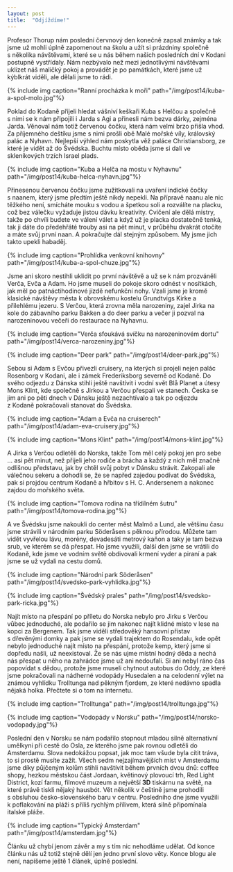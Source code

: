 ```yaml
---
layout: post
title:  "Odjíždíme!"
---
```


Profesor Thorup nám poslední červnový den konečně zapsal známky a tak jsme už mohli úplně zapomenout na školu a užít si prázdniny společně s&nbsp;několika návštěvami, které se u&nbsp;nás během našich posledních dní v&nbsp;Kodani postupně vystřídaly.
Nám nezbývalo než mezi jednotlivými návštěvami uklízet náš maličký pokoj a provádět je po památkách, které jsme už kýblkrát viděli,
ale dělali jsme to rádi.

{% include img caption="Ranní procházka k moři" path="/img/post14/kuba-a-spol-molo.jpg"%}

Poklad do Kodaně přijeli hledat vášniví keškaři Kuba s&nbsp;Helčou a společně s&nbsp;nimi se k&nbsp;nám připojili i Jarda s&nbsp;Agi a přinesli nám bezva dárky, zejména Jarda.
Věnoval nám totiž červenou čočku, která nám velmi brzo přišla vhod.
Za příjemného deštíku jsme s&nbsp;nimi prošli obě Malé mořské víly, královský palác a Nyhavn.
Nejlepší výhled nám poskytla věž paláce Christiansborg, ze které je vidět až do Švédska.
Buchtu místo oběda jsme si dali ve skleníkových trzích Israel plads.

{% include img caption="Kuba a Helča na mostu v Nyhavnu" path="/img/post14/kuba-helca-nyhavn.jpg"%}

Přinesenou červenou čočku jsme zužitkovali na uvaření indické čočky s&nbsp;naanem, který jsme předtím ještě nikdy nepekli.
Na přípravě naanu ale nic těžkého není, smícháte mouku s&nbsp;vodou a špetkou soli a rozválíte na placku, což bez válečku vyžaduje jistou dávku kreativity.
Cvičení ale dělá mistry, takže po chvíli budete ve válení válet a když už je placka dostatečně tenká, tak ji dáte do předehřáté trouby asi na pět minut, v&nbsp;průběhu dvakrát otočíte a máte svůj první naan.
A&nbsp;pokračujte dál stejným způsobem.
My jsme jich takto upekli habaděj.

{% include img caption="Prohlídka venkovní knihovny" path="/img/post14/kuba-a-spol-chuze.jpg"%}

Jsme ani skoro nestihli uklidit po první návštěvě a už se k&nbsp;nám prozváněli Verča, Evča a Adam.
Ho jsme museli do pokoje skoro odnést v&nbsp;nosítkách, jak měl po patnáctihodinové jízdě nefunkční nohy.
Vzali jsme je kromě klasické návštěvy města k&nbsp;obrovskému kostelu Grundtvigs Kirke a přilehlému jezeru.
S&nbsp;Verčou, která zrovna měla narozeniny, zajel Jirka na kole do zábavního parku Bakken a do deer parku a večer ji pozval na narozeninovou večeři do restaurace na Nyhavnu.

{% include img caption="Verča sfoukává svíčku na narozeninovém dortu" path="/img/post14/verca-narozeniny.jpg"%}

{% include img caption="Deer park" path="/img/post14/deer-park.jpg"%}

Sebou si Adam s&nbsp;Evčou přivezli cruisery, na kterých si projeli nejen palác Rosenborg v&nbsp;Kodani, ale i zámek Frederiksborg severně od Kodaně.
Do svého odjezdu z&nbsp;Dánska stihli ještě navštívit i vodní svět Blå Planet a útesy Mons Klint, kde společně s&nbsp;Jirkou a Verčou přespali ve stanech.
Česka se jim ani po pěti dnech v&nbsp;Dánsku ještě nezachtívalo a tak po odjezdu z&nbsp;Kodaně pokračovali stanovat do Švédska.

{% include img caption="Adam a Evča na cruiserech" path="/img/post14/adam-eva-cruisery.jpg"%}

{% include img caption="Mons Klint" path="/img/post14/mons-klint.jpg"%}

A&nbsp;Jirka s&nbsp;Verčou odletěli do Norska, takže Tom měl celý pokoj jen pro sebe ... asi pět minut, než přijeli jeho rodiče a brácha a každý z&nbsp;nich měl značně odlišnou představu, jak by chtěl svůj pobyt v&nbsp;Dánsku strávit.
Zakopali ale válečnou sekeru a dohodli se, že se napřed zajedou podívat do Švédska, pak si projdou centrum Kodaně a hřbitov s&nbsp;H. C. Andersenem a nakonec zajdou do mořského světa.

{% include img caption="Tomova rodina na třídílném šutru" path="/img/post14/tomova-rodina.jpg"%}

A&nbsp;ve Švédsku jsme nakoukli do center měst Malmö a Lund, ale většinu času jsme strávili v&nbsp;národním parku Söderåsen s&nbsp;pěknou přírodou.
Můžete tam vidět vyvřelou lávu, morény, devadesáti metrový kaňon a taky je tam bezva srub, ve kterém se dá přespat.
Ho jsme využili, další den jsme se vrátili do Kodaně, kde jsme ve vodním světě obdivovali krmení vyder a piraní a pak jsme se už vydali na cestu domů.

{% include img caption="Národní park Söderåsen" path="/img/post14/svedsko-park-vyhlidka.jpg"%}

{% include img caption="Švédský prales" path="/img/post14/svedsko-park-ricka.jpg"%}


Najít místo na přespání po příletu do Norska nebylo pro Jirku s&nbsp;Verčou vůbec jednoduché, ale podařilo se jim nakonec najít klidné místo v&nbsp;lese na kopci za Bergenem.
Tak jsme viděli středověký hansovní přístav s&nbsp;dřevěnými domky a pak jsme se vydali trajektem do Rosendalu, kde opět nebylo jednoduché najít místo na přespání, protože kemp, který jsme si dopředu našli, už neexistoval.
Že se nás ujme místní hodný děda a nechá nás přespat u&nbsp;něho na zahrádce jsme už ani nedoufali.
Si ani nebyl ráno čas popovídat s&nbsp;dědou, protože jsme museli chytnout autobus do Oddy, ze které jsme pokračovali na nádherné vodopády Husedalen a na celodenní výlet na známou vyhlídku Trolltunga nad pěkným fjordem, ze které nedávno spadla nějaká holka.
Přečtete si o&nbsp;tom na internetu.

{% include img caption="Trolltunga" path="/img/post14/trolltunga.jpg"%}

{% include img caption="Vodopády v Norsku" path="/img/post14/norsko-vodopady.jpg"%}

Poslední den v&nbsp;Norsku se nám podařilo stopnout mladou silně alternativní umělkyni při cestě do Osla, ze kterého jsme pak rovnou odletěli do Amsterdamu.
Slova nedokážou popsat, jak moc tam všude byla cítit tráva, to si prostě musíte zažít.
Všech sedm nejzajímavějších míst v&nbsp;Amsterdamu jsme díky půjčeným kolům stihli navštívit během prvních dvou dnů: coffee shopy, hezkou městskou část Jordaan, květinový plovoucí trh, Red Light District, kozí farmu, filmové muzeum a největší **3D** tiskárnu na světě, na které právě tiskli nějaký hausbót.
Vět několik v&nbsp;češtině jsme prohodili s&nbsp;obsluhou česko-slovenského baru v&nbsp;centru.
Posledního dne jsme využili k&nbsp;poflakování na pláži s&nbsp;příliš rychlým přílivem, která silně připomínala italské pláže.

{% include img caption="Typický Amsterdam" path="/img/post14/amsterdam.jpg"%}

Článku už chybí jenom závěr a my s&nbsp;tím nic nehodláme udělat.
Od konce článku nás už totiž stejně dělí jen jedno první slovo věty.
Konce blogu ale není, napíšeme ještě 1 článek, úplně poslední.

